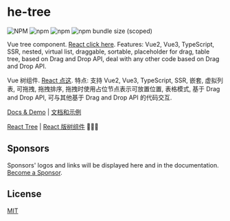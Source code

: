 # he-tree

![NPM](https://img.shields.io/npm/l/@he-tree/vue?style=for-the-badge)
![npm](https://img.shields.io/npm/v/@he-tree/vue?style=for-the-badge)
![npm](https://img.shields.io/npm/dm/%40he-tree/vue?style=for-the-badge)
![npm bundle size (scoped)](https://img.shields.io/bundlephobia/minzip/@he-tree/vue?style=for-the-badge)

Vue tree component. [React click here](https://github.com/phphe/he-tree-react). Features: Vue2, Vue3, TypeScript, SSR, nested, virtual list, draggable, sortable, placeholder for drag, table tree, based on Drag and Drop API, deal with any other code based on Drag and Drop API.

Vue 树组件. [React 点这](https://github.com/phphe/he-tree-react). 特点: 支持 Vue2, Vue3, TypeScript, SSR, 嵌套, 虚拟列表, 可拖拽, 拖拽排序, 拖拽时使用占位节点表示可放置位置, 表格模式, 基于 Drag and Drop API, 可与其他基于 Drag and Drop API 的代码交互.

[Docs & Demo](https://hetree.phphe.com) | [文档和示例](https://hetree.phphe.com/zh)

[React Tree](https://github.com/phphe/he-tree-react) | [React 版树组件](https://github.com/phphe/he-tree-react) 👑👑👑

## Sponsors

Sponsors' logos and links will be displayed here and in the documentation. [Become a Sponsor](https://www.patreon.com/phphe).

## License

[MIT](http://opensource.org/licenses/MIT)
